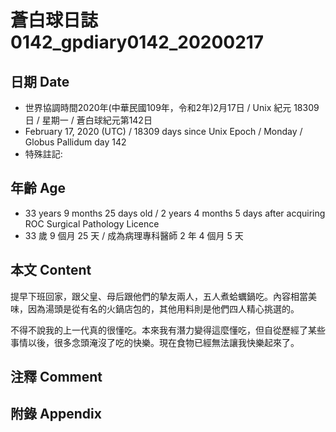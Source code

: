 # 蒼白球日誌0142_gpdiary0142_20200217 #

## 日期 Date ##

* 世界協調時間2020年(中華民國109年，令和2年)2月17日 / Unix 紀元 18309 日 / 星期一 / 蒼白球紀元第142日
* February 17, 2020 (UTC) / 18309 days since Unix Epoch / Monday / Globus Pallidum day 142
* 特殊註記:

## 年齡 Age ##

* 33 years 9 months 25 days old / 2 years 4 months 5 days after acquiring ROC Surgical Pathology Licence
* 33 歲 9 個月 25 天 / 成為病理專科醫師 2 年 4 個月 5 天

## 本文 Content ##

提早下班回家，跟父皇、母后跟他們的摯友兩人，五人煮蛤蠣鍋吃。內容相當美味，因為湯頭是從有名的火鍋店包的，其他用料則是他們四人精心挑選的。

不得不說我的上一代真的很懂吃。本來我有潛力變得這麼懂吃，但自從歷經了某些事情以後，很多念頭淹沒了吃的快樂。現在食物已經無法讓我快樂起來了。

## 注釋 Comment ##

## 附錄 Appendix ##

